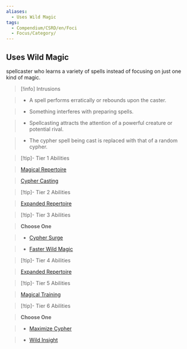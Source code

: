 ```yaml
---
aliases:
  - Uses Wild Magic
tags:
  - Compendium/CSRD/en/Foci
  - Focus/Category/
---
```

  
    
## Uses Wild Magic    
spellcaster who learns a variety of spells instead of focusing on just one kind of magic.    
  
>[!info] Intrusions    
>- A spell performs erratically or rebounds upon the caster.    
>- Something interferes with preparing spells.    
>- Spellcasting attracts the attention of a powerful creature or potential rival.    
>- The cypher spell being cast is replaced with that of a random cypher.    
  
  
>[!tip]- Tier 1 Abilities    
> [Magical Repertoire](Magical-Repertoire.md)    
> [Cypher Casting](Cypher-Casting.md)    
  
  
>[!tip]- Tier 2 Abilities    
> [Expanded Repertoire](Expanded-Repertoire.md)    
  
  
>[!tip]- Tier 3 Abilities    
> **Choose One**    
>- [Cypher Surge](Cypher-Surge.md)    
>- [Faster Wild Magic](Faster-Wild-Magic.md)    
  
  
>[!tip]- Tier 4 Abilities    
> [Expanded Repertoire](Expanded-Repertoire.md)    
  
  
>[!tip]- Tier 5 Abilities    
> [Magical Training](Magical-Training.md)    
  
  
>[!tip]- Tier 6 Abilities    
> **Choose One**    
>- [Maximize Cypher](Maximize-Cypher.md)    
>- [Wild Insight](Wild-Insight.md)